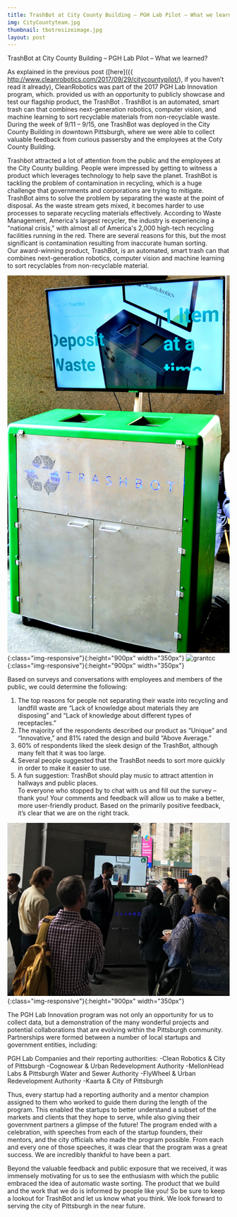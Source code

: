 ```yaml
---
title: TrashBot at City County Building – PGH Lab Pilot – What we learned?
img: CityCountyteam.jpg
thumbnail: tbotresizeimage.jpg
layout: post
---
```

TrashBot at City County Building – PGH Lab Pilot – What we learned?

As explained in the previous post ([here]({{ http://www.cleanrobotics.com/2017/09/29/citycountypilot/), if you haven’t read it already), CleanRobotics was part of the 2017 PGH Lab Innovation program, which. provided us with an opportunity to publicly showcase and test our flagship product, the TrashBot . TrashBot is an automated, smart trash can that combines next-generation robotics, computer vision, and machine learning to sort recyclable materials from non-recyclable waste. During the week of 9/11 – 9/15, one TrashBot was deployed in the City County Building in downtown Pittsburgh, where we were able to collect valuable feedback from curious passersby and the employees at the Coty County Building.
 
Trashbot attracted a lot of attention from the public and the employees at the City County building. People were impressed by getting to witness a product which leverages technology to help save the planet. TrashBot is tackling the problem of contamination in recycling, which is a huge challenge that governments and corporations are trying to mitigate. TrashBot aims to solve the problem by separating the waste at the point of disposal. As the waste stream gets mixed, it becomes harder to use processes to separate recycling materials effectively. According to Waste Management, America's largest recycler, the industry is experiencing a "national crisis," with almost all of America's 2,000 high-tech recycling facilities running in the red.  There are several reasons for this, but the most significant is contamination resulting from inaccurate human sorting.   
Our award-winning product, TrashBot, is an automated, smart trash can that combines next-generation robotics, computer vision and machine learning to sort recyclables from non-recyclable material.

![TrashbotV2](/img/posts/TrashbotV2.jpg){:class="img-responsive"}{:height="900px" width="350px"}   ![grantcc](/img/posts/grantcc.jpg){:class="img-responsive"}{:height="900px" width="350px"}

Based on surveys and conversations with employees and members of the public, we could determine the following:
1. The top reasons for people not separating their waste into recycling and landfill waste are “Lack of knowledge about materials they are disposing” and “Lack of knowledge about different types of receptacles.”
2. The majority of the respondents described our product as “Unique” and “Innovative,” and 81% rated the design and build “Above Average.”
3. 60% of respondents liked the sleek design of the TrashBot, although many felt that it was too large. 
4. Several people suggested that the TrashBot needs to sort more quickly in order to make it easier to use.
5. A fun suggestion: TrashBot should play music to attract attention in hallways and public places.  
To everyone who stopped by to chat with us and fill out the survey – thank you! Your comments and feedback will allow us to make a better, more user-friendly product. Based on the primarily positive feedback, it’s clear that we are on the right track.

![jaytalking](/img/posts/jaytalking.JPG){:class="img-responsive"}{:height="900px" width="350px"}



The PGH Lab Innovation program was not only an opportunity for us to collect data, but a demonstration of the many wonderful projects and potential collaborations that are evolving within the Pittsburgh community. Partnerships were formed between a number of local startups and government entities, including:

PGH Lab Companies and their reporting authorities:
-Clean Robotics & City of Pittsburgh
-Cognowear & Urban Redevelopment Authority
-MellonHead Labs & Pittsburgh Water and Sewer Authority
-FlyWheel & Urban Redevelopment Authority
-Kaarta & City of Pittsburgh

Thus, every startup had a reporting authority and a mentor champion assigned to them who worked to guide them during the length of the program. This enabled the startups to better understand a subset of the markets and clients that they hope to serve, while also giving their government partners a glimpse of the future! The program ended with a celebration, with speeches from each of the startup founders, their mentors, and the city officials who made the program possible.  From each and every one of those speeches, it was clear that the program was a great success. We are incredibly thankful to have been a part. 

Beyond the valuable feedback and public exposure that we received, it was immensely motivating for us to see the enthusiasm with which the public embraced the idea of automatic waste sorting. The product that we build and the work that we do is informed by people like you! So be sure to keep a lookout for TrashBot and let us know what you think. We look forward to serving the city of Pittsburgh in the near future.
